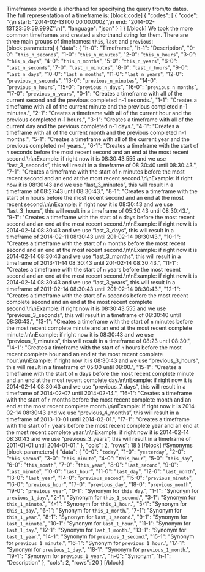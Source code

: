 Timeframes provide a shorthand for specifying the query from/to dates. The full representation of a timeframe is:
[block:code]
{
  "codes": [
    {
      "code": "{\n  start: \"2014-02-13T00:00:00.000Z\",\n  end: \"2014-02-13T23:59:59.999Z\"\n}",
      "language": "json"
    }
  ]
}
[/block]
We took the more common timeframes and created a shorthand string for them. There are three main groups of timeframes: `this`, `last` and `previous`:
[block:parameters]
{
  "data": {
    "h-0": "Timeframe",
    "h-1": "Description",
    "0-0": "`this_n_seconds`",
    "1-0": "`this_n_minutes`",
    "2-0": "`this_n_hours`",
    "3-0": "`this_n_days`",
    "4-0": "`this_n_months`",
    "5-0": "`this_n_years`",
    "6-0": "`last_n_seconds`",
    "7-0": "`last_n_minutes`",
    "8-0": "`last_n_hours`",
    "9-0": "`last_n_days`",
    "10-0": "`last_n_months`",
    "11-0": "`last_n_years`",
    "12-0": "`previous_n_seconds`",
    "13-0": "`previous_n_minutes`",
    "14-0": "`previous_n_hours`",
    "15-0": "`previous_n_days`",
    "16-0": "`previous_n_months`",
    "17-0": "`previous_n_years`",
    "0-1": "Creates a timeframe with all of the current second and the previous completed n-1 seconds.",
    "1-1": "Creates a timeframe with all of the current minute and the previous completed n-1 minutes.",
    "2-1": "Creates a timeframe with all of the current hour and the previous completed n-1 hours.",
    "3-1": "Creates a timeframe with all of the current day and the previous completed n-1 days.",
    "4-1": "Creates a timeframe with all of the current month and the previous completed n-1 months.",
    "5-1": "Creates a timeframe with all of the current year and the previous completed n-1 years.",
    "6-1": "Creates a timeframe with the start of `n` seconds before the most recent second and an end at the most recent second.\n\nExample: if right now it is 08:30:43.555 and we use “last_3_seconds”, this will result in a timeframe of 08:30:40 until 08:30:43.",
    "7-1": "Creates a timeframe with the start of `n` minutes before the most recent second and an end at the most recent second.\n\nExample: if right now it is 08:30:43 and we use “last_3_minutes”, this will result in a timeframe of 08:27:43 until 08:30:43.",
    "8-1": "Creates a timeframe with the start of `n` hours before the most recent second and an end at the most recent second.\n\nExample: if right now it is 08:30:43 and we use “last_3_hours”, this will result in a timeframe of 05:30:43 until 08:30:43.",
    "9-1": "Creates a timeframe with the start of `n` days before the most recent second and an end at the most recent second.\n\nExample: if right now it is 2014-02-14 08:30:43 and we use “last_3_days”, this will result in a timeframe of 2014-02-11 08:30:43 until 201-02-14 08:30:43.",
    "10-1": "Creates a timeframe with the start of `n` months before the most recent second and an end at the most recent second.\n\nExample: if right now it is 2014-02-14 08:30:43 and we use “last_3_months”, this will result in a timeframe of 2013-11-14 08:30:43 until 201-02-14 08:30:43.",
    "11-1": "Creates a timeframe with the start of `n` years before the most recent second and an end at the most recent second.\n\nExample: if right now it is 2014-02-14 08:30:43 and we use “last_3_years”, this will result in a timeframe of 2011-02-14 08:30:43 until 201-02-14 08:30:43.",
    "12-1": "Creates a timeframe with the start of `n` seconds before the most recent complete second and an end at the most recent complete second.\n\nExample: if right now it is 08:30:43.555 and we use “previous_3_seconds”, this will result in a timeframe of 08:30:40 until 08:30:43.",
    "13-1": "Creates a timeframe with the start of `n` minutes before the most recent complete minute and an end at the most recent complete minute.\n\nExample: if right now it is 08:30:43 and we use “previous_7_minutes”, this will result in a timeframe of 08:23 until 08:30.",
    "14-1": "Creates a timeframe with the start of `n` hours before the most recent complete hour and an end at the most recent complete hour.\n\nExample: if right now it is 08:30:43 and we use “previous_3_hours”, this will result in a timeframe of 05:00 until 08:00.",
    "15-1": "Creates a timeframe with the start of `n` days before the most recent complete minute and an end at the most recent complete day.\n\nExample: if right now it is 2014-02-14 08:30:43 and we use “previous_7_days”, this will result in a timeframe of 2014-02-07 until 2014-02-14.",
    "16-1": "Creates a timeframe with the start of `n` months before the most recent complete month and an end at the most recent complete month.\n\nExample: if right now it is 2014-02-14 08:30:43 and we use “previous_4_months”, this will result in a timeframe of 2013-10-01 until 2014-02-01.",
    "17-1": "Creates a timeframe with the start of `n` years before the most recent complete year and an end at the most recent complete year.\n\nExample: if right now it is 2014-02-14 08:30:43 and we use “previous_3_years”, this will result in a timeframe of 2011-01-01 until 2014-01-01."
  },
  "cols": 2,
  "rows": 18
}
[/block]
#Synonyms
[block:parameters]
{
  "data": {
    "0-0": "`today`",
    "1-0": "`yesterday`",
    "2-0": "`this_second`",
    "3-0": "`this_minute`",
    "4-0": "`this_hour`",
    "5-0": "`this_day`",
    "6-0": "`this_month`",
    "7-0": "`this_year`",
    "8-0": "`last_second`",
    "9-0": "`last_minute`",
    "10-0": "`last_hour`",
    "11-0": "`last_day`",
    "12-0": "`last_month`",
    "13-0": "`last_year`",
    "14-0": "`previous_second`",
    "15-0": "`previous_minute`",
    "16-0": "`previous_hour`",
    "17-0": "`previous_day`",
    "18-0": "`previous_month`",
    "19-0": "`previous_year`",
    "0-1": "Synonym for `this_day`.",
    "1-1": "Synonym for `previous_1_day`.",
    "2-1": "Synonym for `this_1_second`.",
    "3-1": "Synonym for `this_1_minute`.",
    "4-1": "Synonym for `this_1_hour`.",
    "5-1": "Synonym for `this_1_day`.",
    "6-1": "Synonym for `this_1_month`.",
    "7-1": "Synonym for `this_1_year`.",
    "8-1": "Synonym for `last_1_second`.",
    "9-1": "Synonym for `last_1_minute`.",
    "10-1": "Synonym for `last_1_hour`.",
    "11-1": "Synonym for `last_1_day`.",
    "12-1": "Synonym for `last_1_month`.",
    "13-1": "Synonym for `last_1_year`.",
    "14-1": "Synonym for `previous_1_second`.",
    "15-1": "Synonym for `previous_1_minute`.",
    "16-1": "Synonym for `previous_1_hour`.",
    "17-1": "Synonym for `previous_1_day`.",
    "18-1": "Synonym for `previous_1_month`.",
    "19-1": "Synonym for `previous_1_year`.",
    "h-0": "Synonym",
    "h-1": "Description"
  },
  "cols": 2,
  "rows": 20
}
[/block]